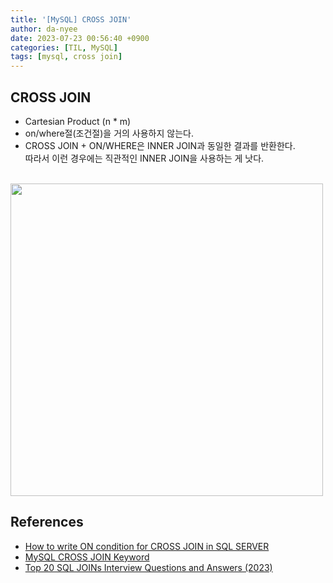 ```yaml
---
title: '[MySQL] CROSS JOIN'
author: da-nyee
date: 2023-07-23 00:56:40 +0900
categories: [TIL, MySQL]
tags: [mysql, cross join]
---
```


## CROSS JOIN

- Cartesian Product (n * m)
- on/where절(조건절)을 거의 사용하지 않는다.
- CROSS JOIN + ON/WHERE은 INNER JOIN과 동일한 결과를 반환한다.<br/>
따라서 이런 경우에는 직관적인 INNER JOIN을 사용하는 게 낫다.

<br/>

<img width=500 src="https://github.com/da-nyee/da-nyee.github.io/assets/50176238/0ac9e216-d175-4866-9a82-656fcd2789be">

<br/>

## References

- [How to write ON condition for CROSS JOIN in SQL SERVER](https://stackoverflow.com/questions/56254997/how-to-write-on-condition-for-cross-join-in-sql-server)
- [MySQL CROSS JOIN Keyword](https://www.w3schools.com/mysql/mysql_join_cross.asp)
- [Top 20 SQL JOINs Interview Questions and Answers (2023)](https://www.dataquest.io/blog/sql-joins-interview-questions-and-answers/)